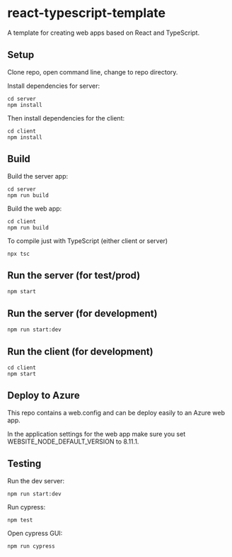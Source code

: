 # react-typescript-template

A template for creating web apps based on React and TypeScript.

## Setup

Clone repo, open command line, change to repo directory.

Install dependencies for server:

    cd server
    npm install

Then install dependencies for the client:

    cd client
    npm install

## Build

Build the server app:

    cd server
    npm run build

Build the web app:

    cd client
    npm run build

To compile just with TypeScript (either client or server)

    npx tsc

## Run the server (for test/prod)

    npm start

## Run the server (for development)

    npm run start:dev

## Run the client (for development)

    cd client 
    npm start

## Deploy to Azure

This repo contains a web.config and can be deploy easily to an Azure web app.

In the application settings for the web app make sure you set WEBSITE_NODE_DEFAULT_VERSION to 8.11.1.

## Testing

Run the dev server:

    npm run start:dev

Run cypress:

    npm test

Open cypress GUI:

    npm run cypress